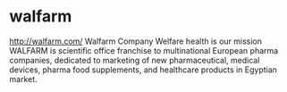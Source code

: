 # walfarm
http://walfarm.com/ Walfarm Company Welfare health is our mission WALFARM is scientific office franchise to multinational European pharma companies, dedicated to marketing of new pharmaceutical, medical devices, pharma food supplements, and healthcare products in Egyptian market.
